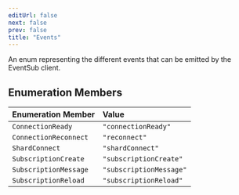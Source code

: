 ```yaml
---
editUrl: false
next: false
prev: false
title: "Events"
---
```


An enum representing the different events that can be emitted by the EventSub client.

## Enumeration Members

| Enumeration Member | Value |
| :------ | :------ |
| `ConnectionReady` | `"connectionReady"` |
| `ConnectionReconnect` | `"reconnect"` |
| `ShardConnect` | `"shardConnect"` |
| `SubscriptionCreate` | `"subscriptionCreate"` |
| `SubscriptionMessage` | `"subscriptionMessage"` |
| `SubscriptionReload` | `"subscriptionReload"` |
